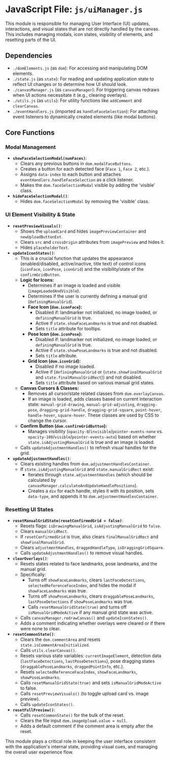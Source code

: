# JavaScript File: `js/uiManager.js`

This module is responsible for managing User Interface (UI) updates, interactions, and visual states that are not directly handled by the canvas. This includes managing modals, icon states, visibility of elements, and resetting parts of the UI.

## Dependencies
*   `./domElements.js` (as `dom`): For accessing and manipulating DOM elements.
*   `./state.js` (as `state`): For reading and updating application state to reflect UI changes or to determine how UI should look.
*   `./canvasManager.js` (as `canvasManager`): For triggering canvas redraws when UI actions necessitate it (e.g., clearing overlays).
*   `./utils.js` (as `utils`): For utility functions like `addComment` and `clearCanvas`.
*   `./eventHandlers.js` (imported as `handleFaceSelection`): For attaching event listeners to dynamically created elements (like modal buttons).

## Core Functions

### Modal Management
*   **`showFaceSelectionModal(numFaces)`**:
    *   Clears any previous buttons in `dom.modalFaceButtons`.
    *   Creates a button for each detected face (`Face 1`, `Face 2`, etc.).
    *   Assigns `data-index` to each button and attaches `eventHandlers.handleFaceSelection` as a click listener.
    *   Makes the `dom.faceSelectionModal` visible by adding the 'visible' class.
*   **`hideFaceSelectionModal()`**:
    *   Hides `dom.faceSelectionModal` by removing the 'visible' class.

### UI Element Visibility & State
*   **`resetPreviewVisuals()`**:
    *   Shows the `uploadCard` and hides `imagePreviewContainer` and `newUploadButtonExt`.
    *   Clears `src` and `crossOrigin` attributes from `imagePreview` and hides it.
    *   Hides `placeholderText`.
*   **`updateIconStates()`**:
    *   This is a crucial function that updates the appearance (enabled/disabled, active/inactive, title text) of control icons (`iconFace`, `iconPose`, `iconGrid`) and the visibility/state of the `confirmGridButton`.
    *   **Logic for Icons:**
        *   Determines if an image is loaded and visible (`imageLoadedAndVisible`).
        *   Determines if the user is currently defining a manual grid (`definingManualGrid`).
        *   **Face Icon (`dom.iconFace`):**
            *   Disabled if: landmarker not initialized, no image loaded, or `definingManualGrid` is true.
            *   Active if `state.showFaceLandmarks` is true and not disabled.
            *   Sets `title` attribute for tooltips.
        *   **Pose Icon (`dom.iconPose`):**
            *   Disabled if: landmarker not initialized, no image loaded, or `definingManualGrid` is true.
            *   Active if `state.showPoseLandmarks` is true and not disabled.
            *   Sets `title` attribute.
        *   **Grid Icon (`dom.iconGrid`):**
            *   Disabled if no image loaded.
            *   Active if (`definingManualGrid` or (`state.showFinalManualGrid` and `state.finalManualGridRect`)) and not disabled.
            *   Sets `title` attribute based on various manual grid states.
    *   **Canvas Cursors & Classes:**
        *   Removes all cursor/state related classes from `dom.overlayCanvas`.
        *   If an image is loaded, adds classes based on current interaction state: `manual-grid-drawing`, `manual-grid-adjusting`, `dragging-pose`, `dragging-grid-handle`, `dragging-grid-square`, `point-hover`, `handle-hover`, `square-hover`. These classes are used by CSS to change the cursor.
    *   **Confirm Button (`dom.confirmGridButton`):**
        *   Manages visibility (`opacity-0`/`invisible`/`pointer-events-none` vs. `opacity-100`/`visible`/`pointer-events-auto`) based on whether `state.isAdjustingManualGrid` is true and an image is loaded.
    *   Calls `updateAdjustmentHandles()` to refresh visual handles for the grid.
*   **`updateAdjustmentHandles()`**:
    *   Clears existing handles from `dom.adjustmentHandlesContainer`.
    *   If `state.isAdjustingManualGrid` and `state.manualGridRect` exist:
        *   Iterates through `state.adjustmentHandles` (which should be calculated by `canvasManager.calculateAndUpdateHandlePositions`).
        *   Creates a `div` for each handle, styles it with its position, sets `data-type`, and appends it to `dom.adjustmentHandlesContainer`.

### Resetting UI States
*   **`resetManualGridState(resetConfirmedGrid = false)`**:
    *   Resets flags: `isDrawingManualGrid`, `isAdjustingManualGrid` to `false`.
    *   Clears `manualGridRect`.
    *   If `resetConfirmedGrid` is true, also clears `finalManualGridRect` and `showFinalManualGrid`.
    *   Clears `adjustmentHandles`, `draggedHandleType`, `isDraggingGridSquare`.
    *   Calls `updateAdjustmentHandles()` to remove visual handles.
*   **`clearOverlays()`**:
    *   Resets states related to face landmarks, pose landmarks, and the manual grid.
    *   Specifically:
        *   Turns off `showFaceLandmarks`, clears `lastFaceDetections`, `selectedReferenceFaceIndex`, and hides the modal if `showFaceLandmarks` was true.
        *   Turns off `showPoseLandmarks`, clears `draggablePoseLandmarks`, `lastPoseDetections` if `showPoseLandmarks` was true.
        *   Calls `resetManualGridState(true)` and turns off `isManualGridModeActive` if any manual grid state was active.
    *   Calls `canvasManager.redrawCanvas()` and `updateIconStates()`.
    *   Adds a comment indicating whether overlays were cleared or if there were none to clear.
*   **`resetCommonState()`**:
    *   Clears the `dom.commentArea` and resets `state.isCommentAreaInitialized`.
    *   Calls `utils.clearCanvas()`.
    *   Resets various state variables: `currentImageElement`, detection data (`lastFaceDetections`, `lastPoseDetections`), pose dragging states (`draggablePoseLandmarks`, `draggedPointInfo`, etc.).
    *   Resets `selectedReferenceFaceIndex`, `showFaceLandmarks`, `showPoseLandmarks`.
    *   Calls `resetManualGridState(true)` and sets `isManualGridModeActive` to false.
    *   Calls `resetPreviewVisuals()` (to toggle upload card vs. image preview).
    *   Calls `updateIconStates()`.
*   **`resetFullPreview()`**:
    *   Calls `resetCommonState()` for the bulk of the reset.
    *   Clears the file input `dom.imageUpload.value = null`.
    *   Adds a default comment if the comment area is empty after the reset.

This module plays a critical role in keeping the user interface consistent with the application's internal state, providing visual cues, and managing the overall user experience flow.
```
